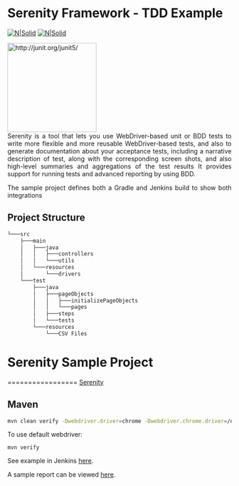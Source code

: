 # Serenity Framework - TDD Example
[![N|Solid](http://www.seleniumhq.org/images/selenium-logo.png)](http://www.seleniumhq.org/) 
[![N|Solid](http://thucydides.info/img/serenity-bdd.png)](http://thucydides.info) 
<!-- [![N|Solid](http://junit.org/junit5/assets/img/junit5-logo.png)](http://junit.org/junit5/)  -->

<img src="http://junit.org/junit5/assets/img/junit5-logo.png" alt="http://junit.org/junit5/" style="width: 200px;"/>

<div style="text-align: justify"> 
Serenity is a tool that lets you use WebDriver-based unit or BDD tests to write more flexible and more reusable WebDriver-based tests, and also to generate documentation about your acceptance tests, including a narrative description of test, along with the corresponding screen shots, and also high-level summaries and aggregations of the test results
It provides support for running tests and advanced reporting by using BDD.

The sample project defines both a Gradle and Jenkins build to show both integrations

</div>

## Project Structure

```sh
└───src
    ├───main
    │   ├───java
    │   │   ├───controllers
    │   │   └───utils
    │   └───resources
    │       └───drivers
    └───test
        ├───java
        │   ├───pageObjects
        │   │   ├───initializePageObjects
        │   │   └───pages
        │   ├───steps
        │   └───tests
        └───resources
            └───CSV Files
```


# Serenity Sample Project
=================
[Serenity](https://github.com/serenity-bdd/serenity-core) 

## Maven

```sh
mvn clean verify -Dwebdriver.driver=chrome -Dwebdriver.chrome.driver=/opt/dev/chromedriver
```

To use default webdriver:

```
mvn verify
```

See example in Jenkins [here](https://martinreinhardt-online.de/jenkins/view/Demos/job/Serenity/job/serenity_maven_sample).

A sample report can be viewed [here](https://martinreinhardt-online.de/jenkins/view/Demos/job/Serenity/job/serenity_maven_sample/Serenity_Report/).

